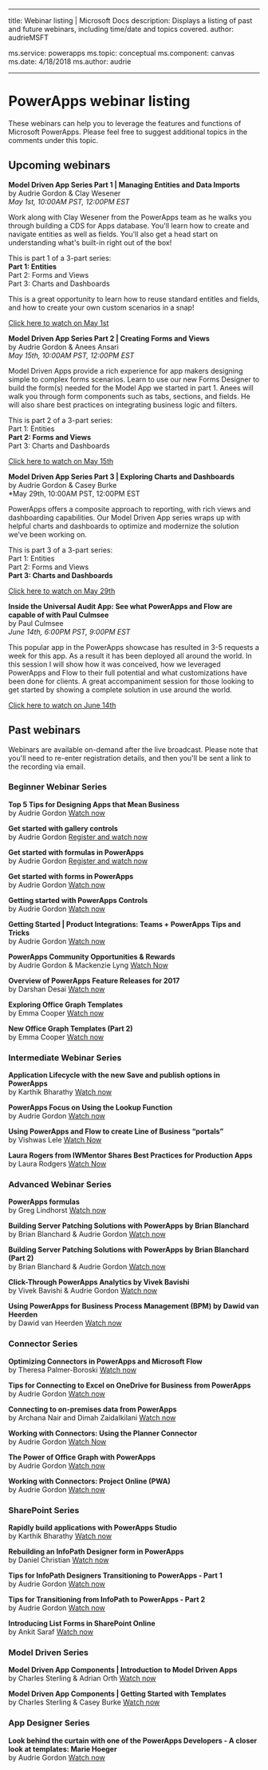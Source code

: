 
---
title: Webinar listing | Microsoft Docs
description: Displays a listing of past and future webinars, including time/date and topics covered.
author: audrieMSFT

ms.service: powerapps
ms.topic: conceptual
ms.component: canvas
ms.date: 4/18/2018
ms.author: audrie

---
# PowerApps webinar listing #
These webinars can help you to leverage the features and functions of Microsoft PowerApps. Please feel free to suggest additional topics in the comments under this topic.

## Upcoming webinars ##
**Model Driven App Series Part 1 | Managing Entities and Data Imports**
<br>by Audrie Gordon & Clay Wesener 
<br>*May 1st, 10:00AM PST, 12:00PM EST*

Work along with Clay Wesener from the PowerApps team as he walks you through building a CDS for Apps database. You'll learn how to create and navigate entities as well as fields. You'll also get a head start on understanding what's built-in right out of the box! 

This is part 1 of a 3-part series:
<br>**Part 1: Entities**
<br>Part 2: Forms and Views
<br>Part 3: Charts and Dashboards

This is a great opportunity to learn how to reuse standard entitles and fields, and how to create your own custom scenarios in a snap!

[Click here to watch on May 1st](https://www.youtube.com/watch?v=02NWfHRYkeo)

**Model Driven App Series Part 2 | Creating Forms and Views**
<br>by Audrie Gordon & Anees Ansari 
<br>*May 15th, 10:00AM PST, 12:00PM EST*

Model Driven Apps provide a rich experience for app makers designing simple to complex forms scenarios. Learn to use our new Forms Designer to build the form(s) needed for the Model App we started in part 1. Anees will walk you through form components such as tabs, sections, and fields. He will also share best practices on integrating business logic and filters. 

This is part 2 of a 3-part series:
<br>Part 1: Entities
<br>**Part 2: Forms and Views**
<br>Part 3: Charts and Dashboards

[Click here to watch on May 15th](https://www.youtube.com/watch?v=v7VoX-V2ek4)

**Model Driven App Series Part 3 | Exploring Charts and Dashboards**
<br>by Audrie Gordon & Casey Burke 
<br>*May 29th, 10:00AM PST, 12:00PM EST

PowerApps offers a composite approach to reporting, with rich views and dashboarding capabilities. Our Model Driven App series wraps up with helpful charts and dashboards to optimize and modernize the solution we’ve been working on. 

This is part 3 of a 3-part series:
<br>Part 1: Entities
<br>Part 2: Forms and Views
<br>**Part 3: Charts and Dashboards**

[Click here to watch on May 29th](https://www.youtube.com/watch?v=kJ5eTWh7Hyg)

**Inside the Universal Audit App: See what PowerApps and Flow are capable of  with Paul Culmsee**
<br>by Paul Culmsee
<br>*June 14th, 6:00PM PST, 9:00PM EST*

This popular app in the PowerApps showcase has resulted in 3-5 requests a week for this app. As a result it has been deployed all around the world. In this session I will show how it was conceived, how we leveraged PowerApps and Flow to their full potential and what customizations have been done for clients. A great accompaniment session for those looking to get started by showing a complete solution in use around the world. 

[Click here to watch on June 14th](https://www.youtube.com/watch?v=6Wn47bDOMEE)

## Past webinars ##
Webinars are available on-demand after the live broadcast. Please note that you'll need to re-enter registration details, and then you'll be sent a link to the recording via email.

### Beginner Webinar Series ###
**Top 5 Tips for Designing Apps that Mean Business**
<br>by Audrie Gordon
[Watch now](https://www.youtube.com/watch?v=Ql-pK9ixKxw)

**Get started with gallery controls**
<br>by Audrie Gordon
[Register and watch now](https://info.microsoft.com/US-EAD-WBNR-FY17-02Feb-28-GettingStartedwithPowerAppsGalleries300759_01Registration-ForminBody.html)

**Get started with formulas in PowerApps**
<br>by Audrie Gordon
[Register and watch now](https://info.microsoft.com/US-EAD-WBNR-FY17-03Mar-14-GettingStartedwithPowerAppsFormulas300770_01Registration-ForminBody.html)

**Get started with forms in PowerApps**
<br>by Audrie Gordon
[Watch now](https://www.youtube.com/watch?v=WnuwLkNbWk4)

**Getting started with PowerApps Controls**
<br>by Audrie Gordon
[Watch now](https://www.youtube.com/watch?v=lUo0DXvJENI)

**Getting Started | Product Integrations: Teams + PowerApps Tips and Tricks**
<br>by Audrie Gordon
[Watch now](https://www.youtube.com/watch?v=obBQk-aSElI)

**PowerApps Community Opportunities & Rewards**
<br> by Audrie Gordon & Mackenzie Lyng
[Watch Now](https://www.youtube.com/watch?v=MTIkTPUgDSY)

**Overview of PowerApps Feature Releases for 2017**
<br>by Darshan Desai
[Watch now](https://www.youtube.com/watch?v=XFMh8-zLkEM)

**Exploring Office Graph Templates**
<br>by Emma Cooper
[Watch now](https://www.youtube.com/watch?v=SwLNN3tPVNs)

**New Office Graph Templates (Part 2)**
<br>by Emma Cooper
[Watch now](https://www.youtube.com/watch?v=9PopTeLdpmU)

### Intermediate Webinar Series ###
**Application Lifecycle with the new Save and publish options in PowerApps**
<br>by Karthik Bharathy
[Watch now](https://www.youtube.com/watch?v=Np3DXBQvq2I)

**PowerApps Focus on Using the Lookup Function**
<br>by Audrie Gordon
[Watch now](https://www.youtube.com/watch?v=uTPtNaSK_gc)

**Using PowerApps and Flow to create Line of Business “portals”**
<br>by Vishwas Lele
[Watch Now](http://www.youtube.com/watch?v=eSMAAFHK44c)

**Laura Rogers from IWMentor Shares Best Practices for Production Apps**
<br>by Laura Rodgers
[Watch Now](https://www.youtube.com/watch?v=I50GtV9w7Os)

### Advanced Webinar Series ###
**PowerApps formulas**
<br>by Greg Lindhorst
[Watch now](https://www.youtube.com/watch?v=PuePMMuj5ps)

**Building Server Patching Solutions with PowerApps by Brian Blanchard**
<br>by Brian Blanchard & Audrie Gordon
[Watch now](https://www.youtube.com/watch?v=QAe0oBecowU)

**Building Server Patching Solutions with PowerApps by Brian Blanchard (Part 2)**
<br>by Brian Blanchard & Audrie Gordon
 [Watch now](https://www.youtube.com/watch?v=FDU7ONCN4_U)

**Click-Through PowerApps Analytics by Vivek Bavishi**
<br>by Vivek Bavishi & Audrie Gordon
 [Watch now](https://www.youtube.com/watch?v=OM-rlhKJFTA)

 **Using PowerApps for Business Process Management (BPM) by Dawid van Heerden**
<br>by Dawid van Heerden 
 [Watch now](https://www.youtube.com/watch?v=Jj3hPkAf5KU)

### Connector Series ###
**Optimizing Connectors in PowerApps and Microsoft Flow**
<br>by Theresa Palmer-Boroski
[Watch now](https://www.youtube.com/watch?v=6jwt4qXA2IQ)

**Tips for Connecting to Excel on OneDrive for Business from PowerApps**
<br>by Audrie Gordon
[Watch now](https://www.youtube.com/watch?v=WPhux5_3Sfs)

**Connecting to on-premises data from PowerApps**
<br>by Archana Nair and Dimah Zaidalkilani
[Watch now](https://www.youtube.com/watch?v=YBdO2MAulx8)

**Working with Connectors: Using the Planner Connector**
<br> by Audrie Gordon
[Watch Now](https://www.youtube.com/watch?v=NBPL9Uw7qzg)

**The Power of Office Graph with PowerApps**
<br>by Audrie Gordon
[Watch now](https://www.youtube.com/watch?v=AOGGyoElGaQ)

**Working with Connectors: Project Online (PWA)**
<br>by Audrie Gordon 
[Watch now](https://www.youtube.com/watch?v=oncGxlmFqy8)

### SharePoint Series ###
**Rapidly build applications with PowerApps Studio**
<br>by Karthik Bharathy
[Watch now](https://www.youtube.com/watch?v=us85WpXe4cA)

**Rebuilding an InfoPath Designer form in PowerApps**
<br>by Daniel Christian
[Watch now](https://www.youtube.com/watch?v=ohQcxcVZSK4)

**Tips for InfoPath Designers Transitioning to PowerApps - Part 1**
<br>by Audrie Gordon
[Watch now](https://www.youtube.com/watch?v=EZ09dRuiWLw)

**Tips for Transitioning from InfoPath to PowerApps - Part 2**
<br>by Audrie Gordon
[Watch now](https://www.youtube.com/watch?v=Bm2XePxLcSM)

**Introducing List Forms in SharePoint Online**
<br>by Ankit Saraf
[Watch now](https://www.youtube.com/watch?v=3dCwg6wtViI)

### Model Driven Series ###
**Model Driven App Components | Introduction to Model Driven Apps**
<br>by Charles Sterling & Adrian Orth 
[Watch now](https://www.youtube.com/watch?v=buDDSzJTgns)

**Model Driven App Components | Getting Started with Templates**
<br>by Charles Sterling & Casey Burke
[Watch now](https://www.youtube.com/watch?v=FShakkXKiS8)

### App Designer Series ###
**Look behind the curtain with one of the PowerApps Developers - A closer look at templates: Marie Hoeger**
<br>by Audrie Gordon
[Watch now](https://www.youtube.com/watch?v=YF3DKZxlUdM)
